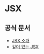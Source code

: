 # JSX

## 공식 문서

- [JSX 소개](https://reactjs.org/docs/introducing-jsx.html)
- [깊이 있는 JSX](https://reactjs.org/docs/jsx-in-depth.html)
